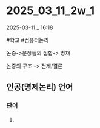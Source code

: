 
# 2025_03_11_2w_1

2025-03-11 _ 16:18

#학교 #컴퓨터논리 

논증->문장들의 집합-> 명재

논증의 구조 -> 전제/결론


## 인공(명제논리) 언어

### 단어

1. 